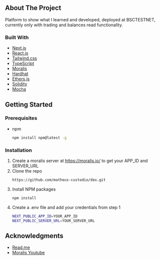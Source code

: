 <!-- ABOUT THE PROJECT -->
## About The Project

Platform to show what I learned and developed, deployed at BSCTESTNET, currently only with trading and balances read functionality.
### Built With
* [Next.js](https://nextjs.org/)
* [React.js](https://reactjs.org/)
* [Tailwind.css](https://tailwindcss.com/)
* [TypeScript](https://www.typescriptlang.org/)
* [Moralis](https://moralis.io/)
* [Hardhat](https://hardhat.org/)
* [Ethers.js](https://docs.ethers.io/v5/)
* [Solidity](https://docs.soliditylang.org/en/v0.8.13/)
* [Mocha](https://mochajs.org/)
<!-- GETTING STARTED -->
## Getting Started
### Prerequisites
* npm
  ```sh
  npm install npm@latest -g
  ```

### Installation
1. Create a moralis server at https://moralis.io/ to get your APP_ID and SERVER_URL
2. Clone the repo
   ```sh
   https://github.com/matheus-custodio/dex.git
   ```
3. Install NPM packages
   ```sh
   npm install
4. Create a .env file and add your credentials from step 1
   ```sh
   NEXT_PUBLIC_APP_ID=YOUR_APP_ID
   NEXT_PUBLIC_SERVER_URL=YOUR_SERVER_URL
   ```
<!-- ACKNOWLEDGMENTS -->
## Acknowledgments
* [Read.me](https://github.com/othneildrew/Best-README-Template/blob/master/README.md)
* [Moralis Youtube](https://www.youtube.com/c/MoralisWeb3)
